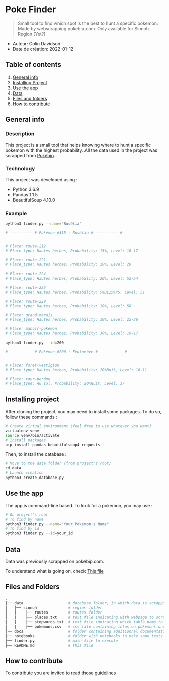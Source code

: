 # Poke Finder

> Small tool to find which spot is the best to hunt a specific pokemon.
> Made by webscrapping pokebip.com.
> Only available for Sinnoh Region (Yet?)

* Auteur: Colin Davidson
* Date de création: 2022-01-12


## Table of contents

1. [General info](#general-info)
2. [Installing Project](#installing-project)
2. [Use the app](#use-the-app)
3. [Data](#data)
4. [Files and folders](#files-and-folders)
5. [How to contribute](#how-to-contribute)


## General info

### Description

This project is a small tool that helps knowing where to hunt a specific pokemon with the highest probability.
All the data used in the project was scrapped from [Pokébip](https://pokebip.com).

### Technology

This project was developed using :

* Python 3.6.9
* Pandas 1.1.5
* BeautifulSoup 4.10.0

### Example

```sh
python3 finder.py --name="Rosélia"

# ---------- # Pokémon #315 : Rosélia # ---------- #


# Place: route-212
# Place_type: Hautes herbes, Probability: 15%, Level: 16-17

# Place: route-221
# Place_type: Hautes herbes, Probability: 10%, Level: 29

# Place: route-224
# Place_type: Hautes herbes, Probability: 20%, Level: 52-54

# Place: route-225
# Place_type: Hautes herbes, Probability: 5%DE15%PS, Level: 51

# Place: route-229
# Place_type: Hautes herbes, Probability: 10%, Level: 50

# Place: grand-marais
# Place_type: Hautes herbes, Probability: 10%, Level: 22-26

# Place: manoir-pokemon
# Place_type: Hautes herbes, Probability: 30%, Level: 16-17

python3 finder.py --id=200

# ---------- # Pokémon #200 : Feuforêve # ---------- #


# Place: foret-vestigion
# Place_type: Hautes herbes, Probability: 20%Nuit, Level: 10-11

# Place: tour-perdue
# Place_type: Au sol, Probability: 20%Nuit, Level: 17
```

## Installing project

After cloning the project, you may need to install some packages. To do so, follow these commands :

```sh
# Create virtual environment (feel free to use whatever you want)
virtualenv venv
source venv/bin/activate
# Install packages
pip install pandas beautifulsoup4 requests
```

Then, to install the database :

```sh
# Move to the data folder (from project's root)
cd data
# Launch creation
python3 create_database.py
```


## Use the app

The app is command-line based. To look for a pokemon, you may use :

```sh
# On project's root
# To find by name
python3 finder.py --name="Your Pokemon's Name"
# To find by id
python3 finder.py --id=your_id
```


## Data

Data was previously scrapped on pokebip.com.

To understand what is going on, check [This file](./docs/data.md)


## Files and Folders

```bash
.
├── data                    # database folder, in which data is scrapped and stored
│   ├── sinnoh              # region folder
│   |    ├── routes         # routes folder
│   |    ├── places.txt     # text file indicating with webpage to scrap
│   |    ├── stopwords.txt  # text file indicating which table name to ignore
│   |    ├── pokemons.csv   # csv file containing infos on pokemons once scrapped
│── docs                    # folder containing additionnal documentation
├── notebooks               # folder with notebooks to make some tests
├── finder.py               # main file to execute
├── README.md               # this file
```

## How to contribute

To contribute you are invited to read those [guidelines](./docs/contribution.md)